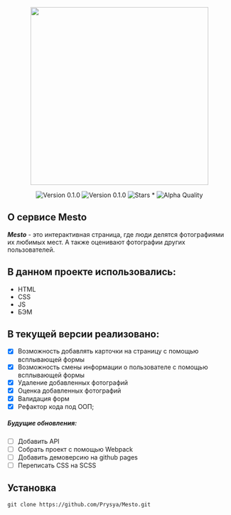 <p align="center">
    <img src="https://res.cloudinary.com/prysya/image/upload/v1586434550/logo_bdsdvx.svg" width="400">
</p>
<p align="center">
    <img alt="Version 0.1.0" src="https://img.shields.io/badge/Version-0.1.0-blue.svg" />
    <img alt="Version 0.1.0" src="https://img.shields.io/badge/Version-0.1.5b-blue.svg" />
    <img alt="Stars *" src="https://img.shields.io/badge/Stars-2-green.svg" />
    <img alt="Alpha Quality" src="https://img.shields.io/badge/status-BETA-orange.svg" >
</p>

## О сервисе Mesto

***Mesto*** - это интерактивная страница, где люди делятся фотографиями их любимых мест. 
А также оценивают фотографии других пользователей.

## В данном проекте использовались:

* HTML
* СSS
* JS
* БЭМ

## В текущей версии реализовано:

- [x] Возможность добавлять карточки на страницу с помощью всплывающей формы
- [x] Возможность смены информации о пользователе с помощью всплывающей формы
- [x] Удаление добавленных фотографий
- [x] Оценка добавленных фотографий
- [x] Валидация форм
- [x] Рефактор кода под ООП;

##### Будущие обновления:

- [ ] Добавить API
- [ ] Собрать проект с помощью Webpack
- [ ] Добавить демоверсию на github pages
- [ ] Переписать CSS на SCSS

## Установка
    
    git clone https://github.com/Prysya/Mesto.git
